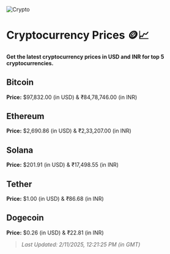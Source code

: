
![Crypto](https://www.techguide.com.au/wp-content/uploads/2020/11/crypto3.jpeg)

# Cryptocurrency Prices 🪙📈

#### Get the latest cryptocurrency prices in USD and INR for top 5 cryptocurrencies.

## Bitcoin

**Price:** $97,832.00 (in USD) & ₹84,78,746.00 (in INR)

## Ethereum

**Price:** $2,690.86 (in USD) & ₹2,33,207.00 (in INR)

## Solana

**Price:** $201.91 (in USD) & ₹17,498.55 (in INR)

## Tether

**Price:** $1.00 (in USD) & ₹86.68 (in INR)

## Dogecoin

**Price:** $0.26 (in USD) & ₹22.81 (in INR)

> _Last Updated: 2/11/2025, 12:21:25 PM (in GMT)_
